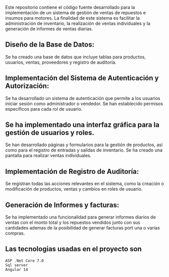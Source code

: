 Este repositorio contiene el código fuente desarrollado para la implementación de un sistema de gestión de ventas de repuestos e insumos para motores. La finalidad de este sistema es facilitar la administración de inventario, la realización de ventas individuales y la generación de informes de ventas diarias.

##
## Diseño de la Base de Datos:
Se ha creado una base de datos que incluye tablas para productos, usuarios, ventas, proveedores y registro de auditoría.
##
## Implementación del Sistema de Autenticación y Autorización:
Se ha desarrollado un sistema de autenticación que permite a los usuarios iniciar sesión como administrador o vendedor.
Se han establecido permisos específicos para cada rol de usuario.
##
## Se ha implementado una interfaz gráfica para la gestión de usuarios y roles.
Se han desarrollado páginas y formularios para la gestión de productos, así como para el registro de entradas y salidas de inventario.
Se ha creado una pantalla para realizar ventas individuales.
##
## Implementación de Registro de Auditoría:
Se registran todas las acciones relevantes en el sistema, como la creación o modificación de productos, ventas y cambios en roles de usuario.
##
## Generación de Informes y facturas:
Se ha implementado una funcionalidad para generar informes diarios de ventas con el monto total y los repuestos vendidos junto con sus cantidades ademas de la posibilidad de generar facturas port una o varias compras.
##
## Las tecnologias usadas en el proyecto son 
```
ASP .Net Core 7.0
Sql server 
Angular 14
```
